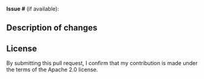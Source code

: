 **Issue #** (if available):

## Description of changes


## License

By submitting this pull request, I confirm that my contribution is made under the terms of the Apache 2.0 license.

